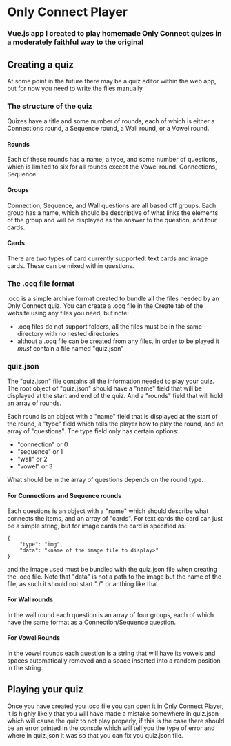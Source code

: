 # Only Connect Player
###  Vue.js app I created to play homemade Only Connect quizes in a moderately faithful way to the original

## Creating a quiz
At some point in the future there may be a quiz editor within the web app, but for now you need to write the files manually
### The structure of the quiz
Quizes have a title and some number of rounds, each of which is either a Connections round, a Sequence round, a Wall round, or a Vowel round. 
#### Rounds
Each of these rounds has a name, a type, and some number of questions, which is limited to six for all rounds except the Vowel round. Connections, Sequence.
#### Groups
Connection, Sequence, and Wall questions are all based off groups. Each group has a name, which should be descriptive of what links the elements of the group and will be displayed as the answer to the question, and four cards.
#### Cards
There are two types of card currently supported: text cards and image cards. These can be mixed within questions.
### The .ocq file format
.ocq is a simple archive format created to bundle all the files needed by an Only Connect quiz. You can create a .ocq file in the Create tab of the website using any files you need, but note:

 - .ocq files do not support folders, all the files must be in the same directory with no nested directories
 - althout a .ocq file can be created from any files, in order to be played it _must_ contain a file named "quiz.json"

### quiz.json
The "quiz.json" file contains all the information needed to play your quiz. 
The root object of "quiz.json" should have a "name" field that will be displayed at the start and end of the quiz. And a "rounds" field that will hold an array of rounds.

Each round is an object with a "name" field that is displayed at the start of the round, a "type" field which tells the player how to play the round, and an array of "questions". The type field only has certain options:

 - "connection" or 0
 - "sequence" or 1
 - "wall" or 2
 - "vowel" or 3

What should be in the array of questions depends on the round type.
#### For Connections and Sequence rounds
Each questions is an object with a "name" which should describe what connects the items, and an array of "cards". For text cards the card can just be a simple string, but for image cards the card is specified as:
```
{
    "type": "img",
    "data": "<name of the image file to display>"
}
```
and the image used must be bundled with the quiz.json file when creating the .ocq file. Note that "data" is not a path to the image but the name of the file, as such it should not start "./" or anthing like that.
#### For Wall rounds
In the wall round each question is an array of four groups, each of which have the same format as a Connection/Sequence question.
#### For Vowel Rounds
In the vowel rounds each question is a string that will have its vowels and spaces automatically removed and a space inserted into a random position in the string.
## Playing your quiz
Once you have created you .ocq file you can open it in Only Connect Player, it is highly likely that you will have made a mistake somewhere in quiz.json which will cause the quiz to not play properly, if this is the case there should be an error printed in the console which will tell you the type of error and where in quiz.json it was so that you can fix you quiz.json file.
